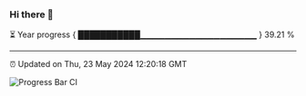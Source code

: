 ### Hi there 👋

⏳ Year progress { ███████████▁▁▁▁▁▁▁▁▁▁▁▁▁▁▁▁▁▁▁ } 39.21 %

---

⏰ Updated on Thu, 23 May 2024 12:20:18 GMT

![Progress Bar CI](https://github.com/liununu/liununu/workflows/Progress%20Bar%20CI/badge.svg)
